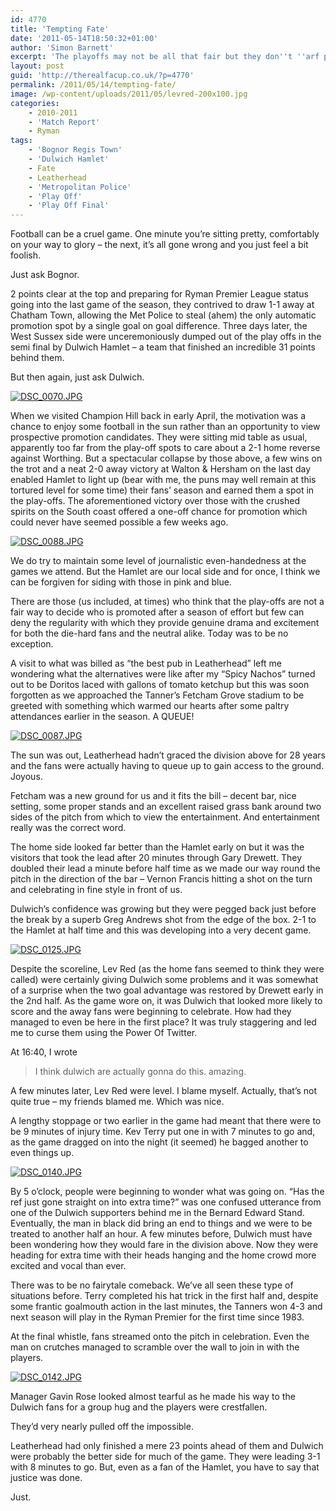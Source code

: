 ```yaml
---
id: 4770
title: 'Tempting Fate'
date: '2011-05-14T18:50:32+01:00'
author: 'Simon Barnett'
excerpt: 'The playoffs may not be all that fair but they don''t ''arf produce some great football matches. Dulwich and Leatherhead continued the trend at Fetcham Grove.'
layout: post
guid: 'http://therealfacup.co.uk/?p=4770'
permalink: /2011/05/14/tempting-fate/
image: /wp-content/uploads/2011/05/levred-200x100.jpg
categories:
    - 2010-2011
    - 'Match Report'
    - Ryman
tags:
    - 'Bognor Regis Town'
    - 'Dulwich Hamlet'
    - Fate
    - Leatherhead
    - 'Metropolitan Police'
    - 'Play Off'
    - 'Play Off Final'
---
```


Football can be a cruel game. One minute you’re sitting pretty, comfortably on your way to glory – the next, it’s all gone wrong and you just feel a bit foolish.

Just ask Bognor.

2 points clear at the top and preparing for Ryman Premier League status going into the last game of the season, they contrived to draw 1-1 away at Chatham Town, allowing the Met Police to steal (ahem) the only automatic promotion spot by a single goal on goal difference. Three days later, the West Sussex side were unceremoniously dumped out of the play offs in the semi final by Dulwich Hamlet – a team that finished an incredible 31 points behind them.

But then again, just ask Dulwich.

[![DSC_0070.JPG](http://lh3.ggpht.com/_3L4_Y2OBz2M/TceltXcenHI/AAAAAAAADy8/GQZOjxkgy04/s320/DSC_0070.JPG)](http://lh3.ggpht.com/_3L4_Y2OBz2M/TceltXcenHI/AAAAAAAADy8/GQZOjxkgy04/w800/DSC_0070.JPG)

When we visited Champion Hill back in early April, the motivation was a chance to enjoy some football in the sun rather than an opportunity to view prospective promotion candidates. They were sitting mid table as usual, apparently too far from the play-off spots to care about a 2-1 home reverse against Worthing. But a spectacular collapse by those above, a few wins on the trot and a neat 2-0 away victory at Walton &amp; Hersham on the last day enabled Hamlet to light up (bear with me, the puns may well remain at this tortured level for some time) their fans’ season and earned them a spot in the play-offs. The aforementioned victory over those with the crushed spirits on the South coast offered a one-off chance for promotion which could never have seemed possible a few weeks ago.

[![DSC_0088.JPG](http://lh3.ggpht.com/_3L4_Y2OBz2M/Tcel9urVYqI/AAAAAAAADzc/URRsvPd28FA/s320/DSC_0088.JPG)](http://lh3.ggpht.com/_3L4_Y2OBz2M/Tcel9urVYqI/AAAAAAAADzc/URRsvPd28FA/w800/DSC_0088.JPG)

We do try to maintain some level of journalistic even-handedness at the games we attend. But the Hamlet are our local side and for once, I think we can be forgiven for siding with those in pink and blue.

There are those (us included, at times) who think that the play-offs are not a fair way to decide who is promoted after a season of effort but few can deny the regularity with which they provide genuine drama and excitement for both the die-hard fans and the neutral alike. Today was to be no exception.

A visit to what was billed as “the best pub in Leatherhead” left me wondering what the alternatives were like after my “Spicy Nachos” turned out to be Doritos laced with gallons of tomato ketchup but this was soon forgotten as we approached the Tanner’s Fetcham Grove stadium to be greeted with something which warmed our hearts after some paltry attendances earlier in the season. A QUEUE!

[![DSC_0087.JPG](http://lh6.ggpht.com/_3L4_Y2OBz2M/Tcel7xn320I/AAAAAAAADzY/us3yVy_-NbQ/s320/DSC_0087.JPG)](http://lh6.ggpht.com/_3L4_Y2OBz2M/Tcel7xn320I/AAAAAAAADzY/us3yVy_-NbQ/w800/DSC_0087.JPG)

The sun was out, Leatherhead hadn’t graced the division above for 28 years and the fans were actually having to queue up to gain access to the ground. Joyous.

Fetcham was a new ground for us and it fits the bill – decent bar, nice setting, some proper stands and an excellent raised grass bank around two sides of the pitch from which to view the entertainment. And entertainment really was the correct word.

The home side looked far better than the Hamlet early on but it was the visitors that took the lead after 20 minutes through Gary Drewett. They doubled their lead a minute before half time as we made our way round the pitch in the direction of the bar – Vernon Francis hitting a shot on the turn and celebrating in fine style in front of us.

Dulwich’s confidence was growing but they were pegged back just before the break by a superb Greg Andrews shot from the edge of the box. 2-1 to the Hamlet at half time and this was developing into a very decent game.

[![DSC_0125.JPG](http://lh4.ggpht.com/_3L4_Y2OBz2M/TcemQwpJgqI/AAAAAAAADz8/wkiBO44dfS8/s320/DSC_0125.JPG)](http://lh4.ggpht.com/_3L4_Y2OBz2M/TcemQwpJgqI/AAAAAAAADz8/wkiBO44dfS8/w800/DSC_0125.JPG)

Despite the scoreline, Lev Red (as the home fans seemed to think they were called) were certainly giving Dulwich some problems and it was somewhat of a surprise when the two goal advantage was restored by Drewett early in the 2nd half. As the game wore on, it was Dulwich that looked more likely to score and the away fans were beginning to celebrate. How had they managed to even be here in the first place? It was truly staggering and led me to curse them using the Power Of Twitter.

At 16:40, I wrote

> I think dulwich are actually gonna do this. amazing.

A few minutes later, Lev Red were level. I blame myself. Actually, that’s not quite true – my friends blamed me. Which was nice.

A lengthy stoppage or two earlier in the game had meant that there were to be 9 minutes of injury time. Kev Terry put one in with 7 minutes to go and, as the game dragged on into the night (it seemed) he bagged another to even things up.

[![DSC_0140.JPG](http://lh3.ggpht.com/_3L4_Y2OBz2M/Tcemfh41kHI/AAAAAAAAD0c/TCKiLiwBTRg/s320/DSC_0140.JPG)](http://lh3.ggpht.com/_3L4_Y2OBz2M/Tcemfh41kHI/AAAAAAAAD0c/TCKiLiwBTRg/w800/DSC_0140.JPG)

By 5 o’clock, people were beginning to wonder what was going on. “Has the ref just gone straight on into extra time?” was one confused utterance from one of the Dulwich supporters behind me in the Bernard Edward Stand. Eventually, the man in black did bring an end to things and we were to be treated to another half an hour. A few minutes before, Dulwich must have been wondering how they would fare in the division above. Now they were heading for extra time with their heads hanging and the home crowd more excited and vocal than ever.

There was to be no fairytale comeback. We’ve all seen these type of situations before. Terry completed his hat trick in the first half and, despite some frantic goalmouth action in the last minutes, the Tanners won 4-3 and next season will play in the Ryman Premier for the first time since 1983.

At the final whistle, fans streamed onto the pitch in celebration. Even the man on crutches managed to scramble over the wall to join in with the players.

[![DSC_0142.JPG](http://lh6.ggpht.com/_3L4_Y2OBz2M/TcemhLs-GqI/AAAAAAAAD0g/b6VC_kQHdyc/s320/DSC_0142.JPG)](http://lh6.ggpht.com/_3L4_Y2OBz2M/TcemhLs-GqI/AAAAAAAAD0g/b6VC_kQHdyc/w800/DSC_0142.JPG)

Manager Gavin Rose looked almost tearful as he made his way to the Dulwich fans for a group hug and the players were crestfallen.

They’d very nearly pulled off the impossible.

Leatherhead had only finished a mere 23 points ahead of them and Dulwich were probably the better side for much of the game. They were leading 3-1 with 8 minutes to go. But, even as a fan of the Hamlet, you have to say that justice was done.

Just.